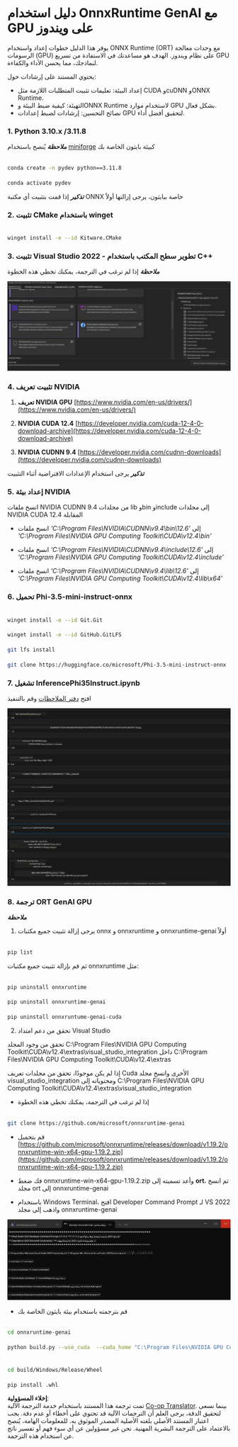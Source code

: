 <!--
CO_OP_TRANSLATOR_METADATA:
{
  "original_hash": "b066fc29c1b2129df84e027cb75119ce",
  "translation_date": "2025-07-17T02:39:02+00:00",
  "source_file": "md/02.Application/01.TextAndChat/Phi3/ORTWindowGPUGuideline.md",
  "language_code": "ar"
}
-->
# **دليل استخدام OnnxRuntime GenAI مع GPU على ويندوز**

يوفر هذا الدليل خطوات إعداد واستخدام ONNX Runtime (ORT) مع وحدات معالجة الرسومات (GPU) على نظام ويندوز. الهدف هو مساعدتك في الاستفادة من تسريع GPU لنماذجك، مما يحسن الأداء والكفاءة.

يحتوي المستند على إرشادات حول:

- إعداد البيئة: تعليمات تثبيت المتطلبات اللازمة مثل CUDA وcuDNN وONNX Runtime.
- التهيئة: كيفية ضبط البيئة وONNX Runtime لاستخدام موارد GPU بشكل فعال.
- نصائح التحسين: إرشادات لضبط إعدادات GPU لتحقيق أفضل أداء.

### **1. Python 3.10.x /3.11.8**

   ***ملاحظة*** يُنصح باستخدام [miniforge](https://github.com/conda-forge/miniforge/releases/latest/download/Miniforge3-Windows-x86_64.exe) كبيئة بايثون الخاصة بك

   ```bash

   conda create -n pydev python==3.11.8

   conda activate pydev

   ```

   ***تذكير*** إذا قمت بتثبيت أي مكتبة ONNX خاصة ببايثون، يرجى إزالتها أولاً

### **2. تثبيت CMake باستخدام winget**

   ```bash

   winget install -e --id Kitware.CMake

   ```

### **3. تثبيت Visual Studio 2022 - تطوير سطح المكتب باستخدام C++**

   ***ملاحظة*** إذا لم ترغب في الترجمة، يمكنك تخطي هذه الخطوة

![CPP](../../../../../../translated_images/01.42f52a2b2aedff029e1c9beb13d2b09fcdab284ffd5fa8f3d7ac3cef5f347ad2.ar.png)

### **4. تثبيت تعريف NVIDIA**

1. **تعريف NVIDIA GPU**  [https://www.nvidia.com/en-us/drivers/](https://www.nvidia.com/en-us/drivers/)

2. **NVIDIA CUDA 12.4** [https://developer.nvidia.com/cuda-12-4-0-download-archive](https://developer.nvidia.com/cuda-12-4-0-download-archive)

3. **NVIDIA CUDNN 9.4**  [https://developer.nvidia.com/cudnn-downloads](https://developer.nvidia.com/cudnn-downloads)

***تذكير*** يرجى استخدام الإعدادات الافتراضية أثناء التثبيت

### **5. إعداد بيئة NVIDIA**

انسخ ملفات NVIDIA CUDNN 9.4 من مجلدات lib وbin وinclude إلى مجلدات NVIDIA CUDA 12.4 المقابلة

- انسخ ملفات *'C:\Program Files\NVIDIA\CUDNN\v9.4\bin\12.6'* إلى  *'C:\Program Files\NVIDIA GPU Computing Toolkit\CUDA\v12.4\bin'*

- انسخ ملفات *'C:\Program Files\NVIDIA\CUDNN\v9.4\include\12.6'* إلى  *'C:\Program Files\NVIDIA GPU Computing Toolkit\CUDA\v12.4\include'*

- انسخ ملفات *'C:\Program Files\NVIDIA\CUDNN\v9.4\lib\12.6'* إلى  *'C:\Program Files\NVIDIA GPU Computing Toolkit\CUDA\v12.4\lib\x64'*

### **6. تحميل Phi-3.5-mini-instruct-onnx**

   ```bash

   winget install -e --id Git.Git

   winget install -e --id GitHub.GitLFS

   git lfs install

   git clone https://huggingface.co/microsoft/Phi-3.5-mini-instruct-onnx

   ```

### **7. تشغيل InferencePhi35Instruct.ipynb**

   افتح [دفتر الملاحظات](../../../../../../code/09.UpdateSamples/Aug/ortgpu-phi35-instruct.ipynb) وقم بالتنفيذ

![RESULT](../../../../../../translated_images/02.b9b06996cf7255d5e5ee19a703c4352f4a96dd7a1068b2af227eda1f3104bfa0.ar.png)

### **8. ترجمة ORT GenAI GPU**

   ***ملاحظة*** 
   
   1. يرجى إزالة تثبيت جميع مكتبات onnx و onnxruntime و onnxruntime-genai أولاً

   ```bash

   pip list 
   
   ```

   ثم قم بإزالة تثبيت جميع مكتبات onnxruntime مثل:

   ```bash

   pip uninstall onnxruntime

   pip uninstall onnxruntime-genai

   pip uninstall onnxruntume-genai-cuda
   
   ```

   2. تحقق من دعم امتداد Visual Studio

   تحقق من وجود المجلد C:\Program Files\NVIDIA GPU Computing Toolkit\CUDA\v12.4\extras\visual_studio_integration داخل C:\Program Files\NVIDIA GPU Computing Toolkit\CUDA\v12.4\extras

   إذا لم يكن موجودًا، تحقق من مجلدات تعريف Cuda الأخرى وانسخ مجلد visual_studio_integration ومحتوياته إلى C:\Program Files\NVIDIA GPU Computing Toolkit\CUDA\v12.4\extras\visual_studio_integration

   - إذا لم ترغب في الترجمة، يمكنك تخطي هذه الخطوة

   ```bash

   git clone https://github.com/microsoft/onnxruntime-genai

   ```

   - قم بتحميل [https://github.com/microsoft/onnxruntime/releases/download/v1.19.2/onnxruntime-win-x64-gpu-1.19.2.zip](https://github.com/microsoft/onnxruntime/releases/download/v1.19.2/onnxruntime-win-x64-gpu-1.19.2.zip)

   - فك ضغط onnxruntime-win-x64-gpu-1.19.2.zip وأعد تسميته إلى **ort**، ثم انسخ مجلد ort إلى onnxruntime-genai

   - باستخدام Windows Terminal، افتح Developer Command Prompt لـ VS 2022 واذهب إلى مجلد onnxruntime-genai

![RESULT](../../../../../../translated_images/03.b83ce473d5ff9b9b94670a1b26fdb66a05320d534cbee2762f64e52fd12ef9c9.ar.png)

   - قم بترجمته باستخدام بيئة بايثون الخاصة بك

   ```bash

   cd onnxruntime-genai

   python build.py --use_cuda  --cuda_home "C:\Program Files\NVIDIA GPU Computing Toolkit\CUDA\v12.4" --config Release
 

   cd build/Windows/Release/Wheel

   pip install .whl

   ```

**إخلاء المسؤولية**:  
تمت ترجمة هذا المستند باستخدام خدمة الترجمة الآلية [Co-op Translator](https://github.com/Azure/co-op-translator). بينما نسعى لتحقيق الدقة، يرجى العلم أن الترجمات الآلية قد تحتوي على أخطاء أو عدم دقة. يجب اعتبار المستند الأصلي بلغته الأصلية المصدر الموثوق به. للمعلومات الهامة، يُنصح بالاعتماد على الترجمة البشرية المهنية. نحن غير مسؤولين عن أي سوء فهم أو تفسير ناتج عن استخدام هذه الترجمة.